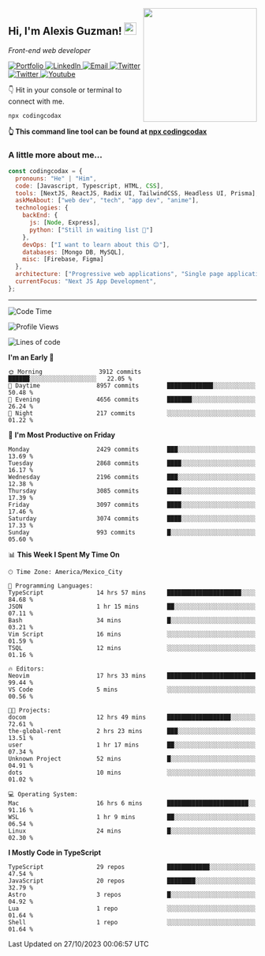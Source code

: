 <img align='right' src="https://media.giphy.com/media/M9gbBd9nbDrOTu1Mqx/giphy.gif" width="230">
<h2>Hi, I'm Alexis Guzman! <img src="https://media.giphy.com/media/hvRJCLFzcasrR4ia7z/giphy.gif" width="25px"></h2>
<p><em>Front-end web developer</em></p>

<p>
  <a href='https://www.codingcodax.dev' target='_blank'>
    <img alt='Portfolio' src='https://img.shields.io/badge/Portfolio-black?logo=vercel&style=flat-square'>
  </a>
  <a href='https://linkedin.com/in/codingcodax' target='_blank'>
    <img alt='LinkedIn' src='https://img.shields.io/badge/LinkedIn-black?logo=LinkedIn&style=flat-square'>
  </a>
  <a href='mailto:codingcodax@gmail.com' target='_blank'>
    <img alt='Email' src='https://img.shields.io/badge/Email-black?logo=Gmail&style=flat-square'>
  </a>
  <a href='https://twitter.com/codingcodax' target='_blank'>
    <img alt='Twitter' src='https://img.shields.io/badge/Twitter-black?logo=Twitter&style=flat-square'>
  </a>
  <a href='https://www.instagram.com/codingcodax' target='_blank'>
    <img alt='Twitter' src='https://img.shields.io/badge/Instagram-black?logo=Instagram&style=flat-square'>
  </a>
  <a href='https://www.youtube.com/@codingcodax' target='_blank'>
    <img alt='Youtube' src='https://img.shields.io/badge/YouTube-black?logo=Youtube&style=flat-square'>
  </a>
</p>

👇 Hit in your console or terminal to connect with me.

```bash
npx codingcodax
```
**👆 This command line tool can be found at [npx codingcodax](https://github.com/codingcodax/npx-codingcodax)**

<h3>A little more about me...</h3>

```javascript
const codingcodax = {
  pronouns: "He" | "Him",
  code: [Javascript, Typescript, HTML, CSS],
  tools: [NextJS, ReactJS, Radix UI, TailwindCSS, Headless UI, Prisma],
  askMeAbout: ["web dev", "tech", "app dev", "anime"],
  technologies: {
    backEnd: {
      js: [Node, Express],
      python: ["Still in waiting list 🥲"]
    },
    devOps: ["I want to learn about this 😊"],
    databases: [Mongo DB, MySQL],
    misc: [Firebase, Figma]
  },
  architecture: ["Progressive web applications", "Single page applications"],
  currentFocus: "Next JS App Development",
};
```

---

<!--START_SECTION:waka-->
![Code Time](http://img.shields.io/badge/Code%20Time-1%2C898%20hrs%2012%20mins-blue)

![Profile Views](http://img.shields.io/badge/Profile%20Views-6-blue)

![Lines of code](https://img.shields.io/badge/From%20Hello%20World%20I%27ve%20Written-9.0%20million%20lines%20of%20code-blue)

**I'm an Early 🐤** 

```text
🌞 Morning                3912 commits        ██████░░░░░░░░░░░░░░░░░░░   22.05 % 
🌆 Daytime                8957 commits        █████████████░░░░░░░░░░░░   50.48 % 
🌃 Evening                4656 commits        ███████░░░░░░░░░░░░░░░░░░   26.24 % 
🌙 Night                  217 commits         ░░░░░░░░░░░░░░░░░░░░░░░░░   01.22 % 
```
📅 **I'm Most Productive on Friday** 

```text
Monday                   2429 commits        ███░░░░░░░░░░░░░░░░░░░░░░   13.69 % 
Tuesday                  2868 commits        ████░░░░░░░░░░░░░░░░░░░░░   16.17 % 
Wednesday                2196 commits        ███░░░░░░░░░░░░░░░░░░░░░░   12.38 % 
Thursday                 3085 commits        ████░░░░░░░░░░░░░░░░░░░░░   17.39 % 
Friday                   3097 commits        ████░░░░░░░░░░░░░░░░░░░░░   17.46 % 
Saturday                 3074 commits        ████░░░░░░░░░░░░░░░░░░░░░   17.33 % 
Sunday                   993 commits         █░░░░░░░░░░░░░░░░░░░░░░░░   05.60 % 
```


📊 **This Week I Spent My Time On** 

```text
🕑︎ Time Zone: America/Mexico_City

💬 Programming Languages: 
TypeScript               14 hrs 57 mins      █████████████████████░░░░   84.68 % 
JSON                     1 hr 15 mins        ██░░░░░░░░░░░░░░░░░░░░░░░   07.11 % 
Bash                     34 mins             █░░░░░░░░░░░░░░░░░░░░░░░░   03.21 % 
Vim Script               16 mins             ░░░░░░░░░░░░░░░░░░░░░░░░░   01.59 % 
TSQL                     12 mins             ░░░░░░░░░░░░░░░░░░░░░░░░░   01.16 % 

🔥 Editors: 
Neovim                   17 hrs 33 mins      █████████████████████████   99.44 % 
VS Code                  5 mins              ░░░░░░░░░░░░░░░░░░░░░░░░░   00.56 % 

🐱‍💻 Projects: 
docom                    12 hrs 49 mins      ██████████████████░░░░░░░   72.61 % 
the-global-rent          2 hrs 23 mins       ███░░░░░░░░░░░░░░░░░░░░░░   13.51 % 
user                     1 hr 17 mins        ██░░░░░░░░░░░░░░░░░░░░░░░   07.34 % 
Unknown Project          52 mins             █░░░░░░░░░░░░░░░░░░░░░░░░   04.91 % 
dots                     10 mins             ░░░░░░░░░░░░░░░░░░░░░░░░░   01.02 % 

💻 Operating System: 
Mac                      16 hrs 6 mins       ███████████████████████░░   91.16 % 
WSL                      1 hr 9 mins         ██░░░░░░░░░░░░░░░░░░░░░░░   06.54 % 
Linux                    24 mins             █░░░░░░░░░░░░░░░░░░░░░░░░   02.30 % 
```

**I Mostly Code in TypeScript** 

```text
TypeScript               29 repos            ████████████░░░░░░░░░░░░░   47.54 % 
JavaScript               20 repos            ████████░░░░░░░░░░░░░░░░░   32.79 % 
Astro                    3 repos             █░░░░░░░░░░░░░░░░░░░░░░░░   04.92 % 
Lua                      1 repo              ░░░░░░░░░░░░░░░░░░░░░░░░░   01.64 % 
Shell                    1 repo              ░░░░░░░░░░░░░░░░░░░░░░░░░   01.64 % 
```




 Last Updated on 27/10/2023 00:06:57 UTC
<!--END_SECTION:waka-->
